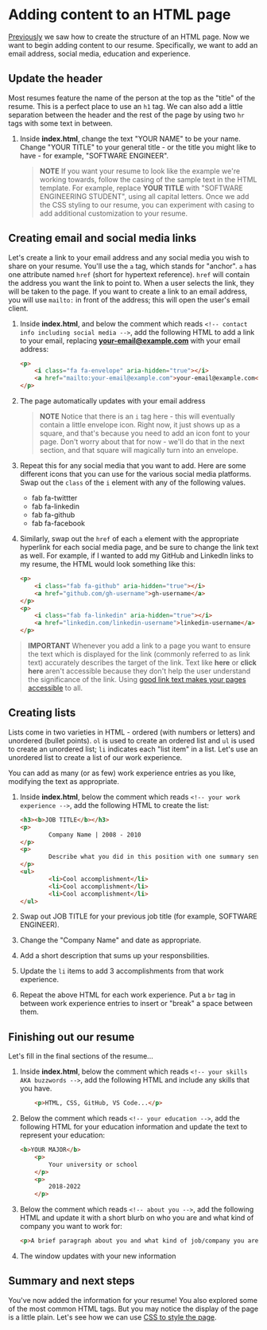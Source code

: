# Adding content to an HTML page

[Previously](./1-create-html.md) we saw how to create the structure of an HTML page. Now we want to begin adding content to our resume. Specifically, we want to add an email address, social media, education and experience.

## Update the header

Most resumes feature the name of the person at the top as the "title" of the resume. This is a perfect place to use an `h1` tag. We can also add a little separation between the header and the rest of the page by using two `hr` tags with some text in between.

1. Inside **index.html**, change the text "YOUR NAME" to be your name. Change "YOUR TITLE" to your general title - or the title you might like to have - for example, "SOFTWARE ENGINEER".

    > **NOTE** If you want your resume to look like the example we're working towards, follow the casing of the sample text in the HTML template. For example, replace **YOUR TITLE** with "SOFTWARE ENGINEERING STUDENT", using all capital letters. Once we add the CSS styling to our resume, you can experiment with casing to add additional customization to your resume.

## Creating email and social media links

Let's create a link to your email address and any social media you wish to share on your resume. You'll use the `a` tag, which stands for "anchor". `a` has one attribute named `href` (short for hypertext reference). `href` will contain the address you want the link to point to. When a user selects the link, they will be taken to the page. If you want to create a link to an email address, you will use `mailto:` in front of the address; this will open the user's email client.

1. Inside **index.html**, and below the comment which reads `<!-- contact info including social media -->`, add the following HTML to add a link to your email, replacing **your-email@example.com** with your email address:

    ```html
    <p>
        <i class="fa fa-envelope" aria-hidden="true"></i>
        <a href="mailto:your-email@example.com">your-email@example.com</a>
    </p>
    ```

1. The page automatically updates with your email address

    > **NOTE** Notice that there is an `i` tag here - this will eventually contain a little envelope icon. Right now, it just shows up as a square, and that's because you need to add an icon font to your page. Don't worry about that for now - we'll do that in the next section, and that square will magically turn into an envelope.

1. Repeat this for any social media that you want to add. Here are some different icons that you can use for the various social media platforms. Swap out the `class` of the `i` element with any of the following values.
    * fab fa-twittter
    * fab fa-linkedin
    * fab fa-github
    * fab fa-facebook

1. Similarly, swap out the `href` of each `a` element with the appropriate hyperlink for each social media page, and be sure to change the link text as well. For example, if I wanted to add my GitHub and LinkedIn links to my resume, the HTML would look something like this: 

    ```html
    <p>
        <i class="fab fa-github" aria-hidden="true"></i>
        <a href="github.com/gh-username">gh-username</a>
    </p>
    <p>
        <i class="fab fa-linkedin" aria-hidden="true"></i>
        <a href="linkedin.com/linkedin-username">linkedin-username</a>
    </p>
    ```

> **IMPORTANT** Whenever you add a link to a page you want to ensure the text which is displayed for the link (commonly referred to as link text) accurately describes the target of the link. Text like **here** or **click here** aren't accessible because they don't help the user understand the significance of the link. Using [good link text makes your pages accessible](https://docs.microsoft.com/learn/modules/web-development-101-accessibility/4-links-images) to all.

## Creating lists

Lists come in two varieties in HTML - ordered (with numbers or letters) and unordered (bullet points). `ol` is used to create an ordered list and `ul` is used to create an unordered list; `li` indicates each "list item" in a list. Let's use an unordered list to create a list of our work experience.

You can add as many (or as few) work experience entries as you like, modifying the text as appropriate. 

1. Inside **index.html**, below the comment which reads `<!-- your work experience -->`, add the following HTML to create the list:

    ```html
    <h3><b>JOB TITLE</b></h3>
    <p>
			Company Name | 2008 - 2010
    </p>
    <p>
			Describe what you did in this position with one summary sentence and no more than 3 bullet points with specific highlights
    </p>
    <ul>
			<li>Cool accomplishment</li>
			<li>Cool accomplishment</li>
			<li>Cool accomplishment</li>
    </ul>
    ```

1. Swap out JOB TITLE for your previous job title (for example, SOFTWARE ENGINEER).

1. Change the "Company Name" and date as appropriate.

1. Add a short description that sums up your responsbilities.

1. Update the `li` items to add 3 accomplishments from that work experience.

1. Repeat the above HTML for each work experience. Put a `br` tag in between work experience entries to insert or "break" a space between them.

## Finishing out our resume

Let's fill in the final sections of the resume...

1. Inside **index.html**, below the comment which reads `<!-- your skills AKA buzzwords -->`, add the following HTML and include any skills that you have. 

	```html
	    <p>HTML, CSS, GitHub, VS Code...</p>
	```

1. Below the comment which reads `<!-- your education -->`, add the following HTML for your education information and update the text to represent your education:

    ```html
    <b>YOUR MAJOR</b>
		<p>
			Your university or school
		</p>
		<p>
			2018-2022
		</p>
    ```

1. Below the comment which reads `<!-- about you -->`, add the following HTML and update it with a short blurb on who you are and what kind of company you want to work for:

    ```html
    <p>A brief paragraph about you and what kind of job/company you are looking to work for.</p>
    ```

1. The window updates with your new information

## Summary and next steps

You've now added the information for your resume! You also explored some of the most common HTML tags. But you may notice the display of the page is a little plain. Let's see how we can use [CSS to style the page](./3-add-style.md).

